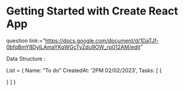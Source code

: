 # Getting Started with Create React App

question link:="https://docs.google.com/document/d/1DaTJf-0bfqBmY8DylLAmaYKqWGcTyZdu9OW_rp012AM/edit"

Data Structure : 

List = {
Name: “To do”
CreatedAt: ‘2PM 02/02/2023’,
Tasks: [
 {
   
}
]
}